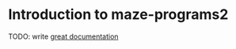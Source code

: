 # Introduction to maze-programs2

TODO: write [great documentation](http://jacobian.org/writing/what-to-write/)
